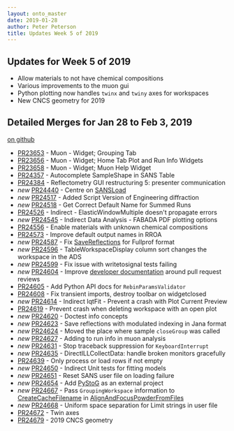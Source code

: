 ```yaml
---
layout: onto_master
date: 2019-01-28
author: Peter Peterson
title: Updates Week 5 of 2019
---
```

Updates for Week 5 of 2019
--------------------------

* Allow materials to not have chemical compositions
* Various improvements to the muon gui
* Python plotting now handles `twinx` and `twiny` axes for workspaces
* New CNCS geometry for 2019

Detailed Merges for Jan 28 to Feb 3, 2019
-----------------------------------------
[on github](https://github.com/mantidproject/mantid/pulls?q=is%3Apr+merged%3A2019-01-29..2019-02-03)

* [PR23653](https://github.com/mantidproject/mantid/pull/23653) - Muon - Widget; Grouping Tab
* [PR23656](https://github.com/mantidproject/mantid/pull/23656) - Muon - Widget; Home Tab Plot and Run Info Widgets
* [PR23658](https://github.com/mantidproject/mantid/pull/23658) - Muon - Widget; Muon Help Widget
* [PR24357](https://github.com/mantidproject/mantid/pull/24357) - Autocomplete SampleShape in SANS Table
* [PR24384](https://github.com/mantidproject/mantid/pull/24384) - Reflectometry GUI restructuring 5: presenter communication
* *new* [PR24440](https://github.com/mantidproject/mantid/pull/24440) - Centre on [SANSLoad](http://docs.mantidproject.org/nightly/algorithms/SANSLoad-v1.html)
* *new* [PR24517](https://github.com/mantidproject/mantid/pull/24517) - Added Script Version of Engineering diffraction
* *new* [PR24518](https://github.com/mantidproject/mantid/pull/24518) - Get Correct Default Name for Summed Runs
* [PR24526](https://github.com/mantidproject/mantid/pull/24526) - Indirect - ElasticWindowMultiple doesn't propagate errors
* *new* [PR24545](https://github.com/mantidproject/mantid/pull/24545) - Indirect Data Analysis - FABADA PDF plotting options
* [PR24556](https://github.com/mantidproject/mantid/pull/24556) - Enable materials with unknown chemical compositions
* [PR24573](https://github.com/mantidproject/mantid/pull/24573) - Improve default output names in RROA
* *new* [PR24587](https://github.com/mantidproject/mantid/pull/24587) - Fix [SaveReflections](http://docs.mantidproject.org/nightly/algorithms/SaveReflections-v1.html) for Fullprof format
* *new* [PR24596](https://github.com/mantidproject/mantid/pull/24596) - TableWorkspaceDisplay column sort changes the workspace in the ADS
* *new* [PR24599](https://github.com/mantidproject/mantid/pull/24599) - Fix issue with writetosignal tests failing
* *new* [PR24604](https://github.com/mantidproject/mantid/pull/24604) - Improve [developer documentation](https://developer.mantidproject.org/GitWorkflow.html) around pull request reviews
* [PR24605](https://github.com/mantidproject/mantid/pull/24605) - Add Python API docs for `RebinParamsValidator`
* [PR24608](https://github.com/mantidproject/mantid/pull/24608) - Fix transient imports, destroy toolbar on widgetclosed
* *new* [PR24614](https://github.com/mantidproject/mantid/pull/24614) - Indirect IqtFit - Prevent a crash with Plot Current Preview
* [PR24619](https://github.com/mantidproject/mantid/pull/24619) - Prevent crash when deleting workspace with an open plot
* *new* [PR24620](https://github.com/mantidproject/mantid/pull/24620) - Doctest info concepts
* *new* [PR24623](https://github.com/mantidproject/mantid/pull/24623) - Save reflections with modulated indexing in Jana format
* *new* [PR24624](https://github.com/mantidproject/mantid/pull/24624) - Moved the place where sample `closeGroup` was called
* *new* [PR24627](https://github.com/mantidproject/mantid/pull/24627) - Adding to run info in muon analysis
* *new* [PR24631](https://github.com/mantidproject/mantid/pull/24631) - Stop traceback suppression for `KeyboardInterrupt`
* *new* [PR24635](https://github.com/mantidproject/mantid/pull/24635) - DirectILLCollectData: handle broken monitors gracefully
* [PR24639](https://github.com/mantidproject/mantid/pull/24639) - Only process or load rows if not empty
* *new* [PR24650](https://github.com/mantidproject/mantid/pull/24650) - Indirect Unit tests for fitting models
* *new* [PR24651](https://github.com/mantidproject/mantid/pull/24651) - Reset SANS user file on loading failure
* *new* [PR24654](https://github.com/mantidproject/mantid/pull/24654) - Add [PyStoG](https://github.com/neutrons/pystog) as an external project
* *new* [PR24667](https://github.com/mantidproject/mantid/pull/24667) - Pass `GroupingWorkspace` information to [CreateCacheFilename](http://docs.mantidproject.org/nightly/algorithms/CreateCacheFilename-v1.html) in [AlignAndFocusPowderFromFiles](http://docs.mantidproject.org/nightly/algorithms/AlignAndFocusPowderFromFiles-v1.html)
* *new* [PR24668](https://github.com/mantidproject/mantid/pull/24668) - Uniform space separation for Limit strings in user file
* [PR24672](https://github.com/mantidproject/mantid/pull/24672) - Twin axes
* [PR24679](https://github.com/mantidproject/mantid/pull/24679) - 2019 CNCS geometry
